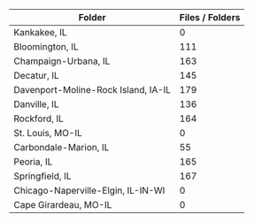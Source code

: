 | Folder                              |   Files / Folders |
|-------------------------------------|-------------------|
| Kankakee, IL                        |                 0 |
| Bloomington, IL                     |               111 |
| Champaign-Urbana, IL                |               163 |
| Decatur, IL                         |               145 |
| Davenport-Moline-Rock Island, IA-IL |               179 |
| Danville, IL                        |               136 |
| Rockford, IL                        |               164 |
| St. Louis, MO-IL                    |                 0 |
| Carbondale-Marion, IL               |                55 |
| Peoria, IL                          |               165 |
| Springfield, IL                     |               167 |
| Chicago-Naperville-Elgin, IL-IN-WI  |                 0 |
| Cape Girardeau, MO-IL               |                 0 |